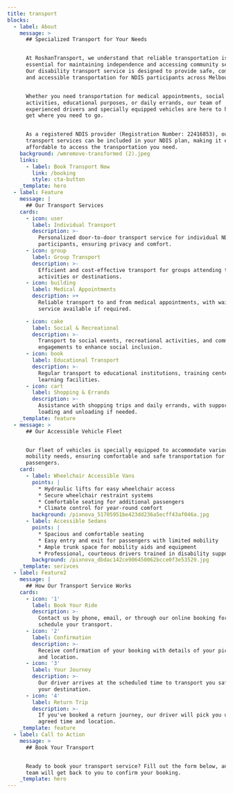 ```yaml
---
title: transport
blocks:
  - label: About
    message: >
      ## Specialized Transport for Your Needs


      At RoshanTransport, we understand that reliable transportation is
      essential for maintaining independence and accessing community services.
      Our disability transport service is designed to provide safe, comfortable,
      and accessible transportation for NDIS participants across Melbourne.


      Whether you need transportation for medical appointments, social
      activities, educational purposes, or daily errands, our team of
      experienced drivers and specially equipped vehicles are here to help you
      get where you need to go.


      As a registered NDIS provider (Registration Number: 22416853), our
      transport services can be included in your NDIS plan, making it easy and
      affordable to access the transportation you need.
    background: /wmremove-transformed (2).jpeg
    links:
      - label: Book Transport Now
        link: /booking
        style: cta-button
    _template: hero
  - label: Feature
    message: |
      ## Our Transport Services
    cards:
      - icon: user
        label: Individual Transport
        description: >-
          Personalized door-to-door transport service for individual NDIS
          participants, ensuring privacy and comfort.
      - icon: group
        label: Group Transport
        description: >-
          Efficient and cost-effective transport for groups attending the same
          activities or destinations.
      - icon: building
        label: Medical Appointments
        description: >+
          Reliable transport to and from medical appointments, with waiting
          service available if required.

      - icon: cake
        label: Social & Recreational
        description: >-
          Transport to social events, recreational activities, and community
          engagements to enhance social inclusion.
      - icon: book
        label: Educational Transport
        description: >-
          Regular transport to educational institutions, training centers, and
          learning facilities.
      - icon: cart
        label: Shopping & Errands
        description: >-
          Assistance with shopping trips and daily errands, with support for
          loading and unloading if needed.
    _template: feature
  - message: >
      ## Our Accessible Vehicle Fleet


      Our fleet of vehicles is specially equipped to accommodate various
      mobility needs, ensuring comfortable and safe transportation for all
      passengers.
    card:
      - label: Wheelchair Accessible Vans
        points: |
          * Hydraulic lifts for easy wheelchair access
          * Secure wheelchair restraint systems
          * Comfortable seating for additional passengers
          * Climate control for year-round comfort
        background: /pixnova_51705951be423dd236a5ecff43af046a.jpg
      - label: Accessible Sedans
        points: |
          * Spacious and comfortable seating
          * Easy entry and exit for passengers with limited mobility
          * Ample trunk space for mobility aids and equipment
          * Professional, courteous drivers trained in disability support
        background: /pixnova_dbdac142ce906450062bcce0f3e53529.jpg
    _template: serivces
  - label: Feature2
    message: |
      ## How Our Transport Service Works
    cards:
      - icon: '1'
        label: Book Your Ride
        description: >-
          Contact us by phone, email, or through our online booking form to
          schedule your transport.
      - icon: '2'
        label: Confirmation
        description: >-
          Receive confirmation of your booking with details of your pickup time
          and location.
      - icon: '3'
        label: Your Journey
        description: >-
          Our driver arrives at the scheduled time to transport you safely to
          your destination.
      - icon: '4'
        label: Return Trip
        description: >-
          If you've booked a return journey, our driver will pick you up at the
          agreed time and location.
    _template: feature
  - label: Call to Action
    message: >
      ## Book Your Transport


      Ready to book your transport service? Fill out the form below, and our
      team will get back to you to confirm your booking.
    _template: hero
---
```


